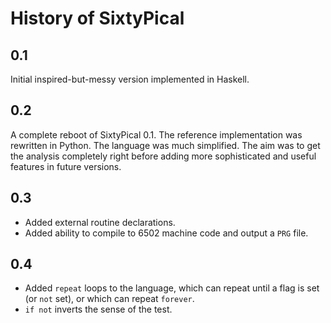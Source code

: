 History of SixtyPical
=====================

0.1
---

Initial inspired-but-messy version implemented in Haskell.

0.2
---

A complete reboot of SixtyPical 0.1.  The reference implementation was
rewritten in Python.  The language was much simplified.  The aim was to get the
analysis completely right before adding more sophisticated and useful features
in future versions.

0.3
---

*   Added external routine declarations.
*   Added ability to compile to 6502 machine code and output a `PRG` file.

0.4
---

*   Added `repeat` loops to the language, which can repeat until a flag
    is set (or `not` set), or which can repeat `forever`.
*   `if not` inverts the sense of the test.
